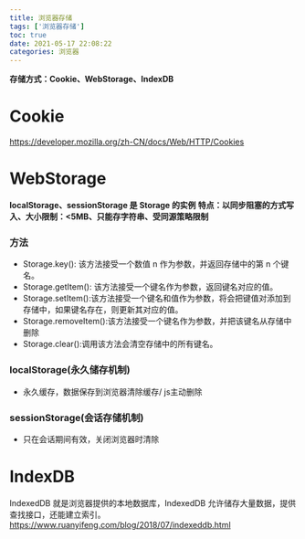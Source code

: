 ```yaml
---
title: 浏览器存储
tags: ['浏览器存储']
toc: true
date: 2021-05-17 22:08:22
categories: 浏览器
---
```

**存储方式：Cookie、WebStorage、IndexDB**
# Cookie 
https://developer.mozilla.org/zh-CN/docs/Web/HTTP/Cookies


# WebStorage
**localStorage、sessionStorage 是 Storage 的实例**
**特点：以同步阻塞的方式写入、大小限制：<5MB、只能存字符串、受同源策略限制**
### 方法
- Storage.key(): 该方法接受一个数值 n 作为参数，并返回存储中的第 n 个键名。
- Storage.getItem(): 该方法接受一个键名作为参数，返回键名对应的值。
- Storage.setItem():该方法接受一个键名和值作为参数，将会把键值对添加到存储中，如果键名存在，则更新其对应的值。
- Storage.removeItem():该方法接受一个键名作为参数，并把该键名从存储中删除
- Storage.clear():调用该方法会清空存储中的所有键名。

### localStorage(永久储存机制)
- 永久缓存，数据保存到浏览器清除缓存/ js主动删除

### sessionStorage(会话存储机制)
- 只在会话期间有效，关闭浏览器时清除
# IndexDB
IndexedDB 就是浏览器提供的本地数据库，IndexedDB 允许储存大量数据，提供查找接口，还能建立索引。
https://www.ruanyifeng.com/blog/2018/07/indexeddb.html